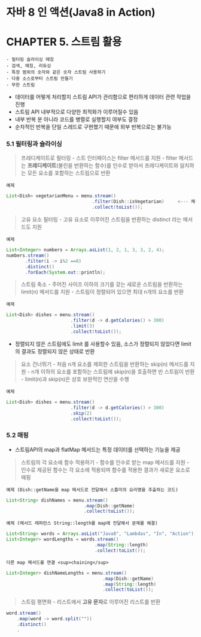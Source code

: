 자바 8 인 액션(Java8 in Action)
===============================

CHAPTER 5. 스트림 활용
======================

```text
- 필터링 슬라이싱 매칭
- 검색, 매칭, 리듀싱
- 특정 범위의 숫자와 같은 숫자 스트림 사용하기
- 다중 소스로부터 스트림 만들기
- 무한 스트림
```

-	데이터를 어떻게 처리할지 스트림 API가 관리함으로 편리하게 데이터 관련 작업을 진행
-	스트림 API 내부적으로 다양한 최적화가 이루어질수 있음
-	내부 반복 분 아니라 코드를 병렬로 실행할지 여부도 결정
-	순차적인 반복을 단일 스레드로 구현했기 때문에 외부 반복으로는 불가능

### 5.1 필터링과 슬라이싱

> 프레디케이트로 필터링 - 스트 인터페이스는 filter 메서드를 지원 - filter 메서드는 **프레디케이트**(불린을 반환하는 함수)를 인수로 받아서 프레디케이트와 잃치하는 모든 요소를 포함하는 스트림으로 반환

`예제`

```java
List<Dish> vegetarianMenu = menu.stream()
                                .filter(Dish::isVegetarian)     <--- 채식요리인지 확인하는 메서드 레퍼런스
                                .collect(toList());
```

> 고유 요소 필터링 - 고유 요소로 이루어진 스트림을 반환하는 distinct 라는 메서드도 지원

`예제`

```java
List<Integer> numbers = Arrays.asList(1, 2, 1, 3, 3, 2, 4);
numbers.stream()
       .filter(i -> i%2 ==0)
       .distinct()
       .forEach(System.out::println);
```

> 스트림 축소 - 주어진 사이즈 이하의 크기를 갖는 새로운 스트림을 반환하는 limit(n) 메서드를 지원 - 스트림이 정렬되어 있으면 최대 n개의 요소를 반환

`예제`

```java
List<Dish> dishes = menu.stream()
                        .filter(d -> d.getCalories() > 300)
                        .limit(3)
                        .collect(toList());
```

-	정렬되지 않은 스트림에도 limit 를 사용할수 있음, 소스가 정렬되지 않았다면 limit의 결과도 정렬되지 않은 상태로 반환

> 요소 건너뛰기 - 처음 n개 요소를 제외한 스트림을 반환하는 skip(n) 메서드를 지원 - n개 이하의 요소를 포함하는 스트림에 skip(n)을 호출하면 빈 스트림이 반환 - limit(n)과 skip(n)은 상호 보완적인 연산을 수행

`예제`

```java
List<Dish> dishes = menu.stream()
                        .filter(d -> d.getCalories() > 300)
                        .skip(2)
                        .collect(toList());
```

### 5.2 매핑

-	스트림API의 map과 flatMap 메서드는 특정 데이터를 선택하는 기능을 제공

> 스트림의 각 요소에 함수 적용하기 - 함수를 인수로 받는 map 메서드를 지원 - 인수로 제공된 함수는 각 요소에 적용되며 함수를 적용한 결과가 새로운 요소로 매핑

`예제 (Dish::getName을 map 메서드로 전달해서 스틀미의 요리명을 추출하는 코드)`

```java
List<String> dishNames = menu.stream()
                             .map(Dish::getName)
                             .collect(toList());
```

`예제 (메서드 레퍼런스 String::length를 map에 전달해서 문제를 해결)`

```java
List<String> words = Arrays.asList("Java8", "Lambdas", "In", "Action");
List<Integer> wordLengths = words.stream()
                                 .map(String::length)
                                 .collect(toList());
```

`다른 map 메서드를 연결 <sup>chaining</sup>`

```java
List<Integer> dishNameLengths = menu.stream()
                                    .map(Dish::getName)
                                    .map(String::length)
                                    .collect(toList());
```

> 스트림 평면화 - 리스트에서 **고유 문자**로 이루어진 리스트를 반환

```java
word.stream()
    .map(word -> word.split(""))
    .distinct()
    .
```
